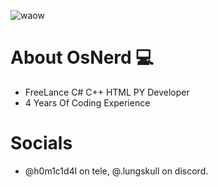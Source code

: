 ![waow](https://github.com/user-attachments/assets/99c79b93-7b10-44fb-874c-d3266833df09)

# About OsNerd 💻
- FreeLance C# C++ HTML PY Developer 
- 4 Years Of Coding Experience

# Socials
- @h0m1c1d4l on tele, @.lungskull on discord.
